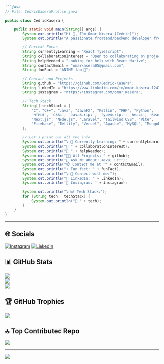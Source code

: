 ```md
```java
// File: CedricKaseraProfile.java

public class CedricKasera {

    public static void main(String[] args) {
        System.out.println("Hi 👋, I'm Omar Kasera (Cedric)");
        System.out.println("A passionate frontend/backend developer from Kenya 🇰🇪");

        // Current Focus
        String currentlyLearning = "React Typescript";
        String collaborationInterest = "Open to collaborating on projects";
        String helpNeeded = "Looking for help with React Native";
        String contactEmail = "omarkasera05@gmail.com";
        String funFact = "ANIME fan 🎌";

        // Contact and Projects
        String github = "https://github.com/Cedric-Kasera";
        String linkedIn = "https://www.linkedin.com/in/omar-kasera-124737274/";
        String instagram = "https://instagram.com/omar_kasera";

        // Tech Stack
        String[] techStack = {
            "C", "C++", "Java", "JavaFX", "Kotlin", "PHP", "Python",
            "HTML5", "CSS3", "JavaScript", "TypeScript", "React", "React Native",
            "Next.js", "Node.js", "Laravel", "Tailwind CSS", "Vite",
            "Firebase", "Netlify", "Vercel", "Apache", "MySQL", "MongoDB"
        };

        // Let's print out all the info
        System.out.println("\n🌱 Currently Learning: " + currentlyLearning);
        System.out.println("👯 " + collaborationInterest);
        System.out.println("🤝 " + helpNeeded);
        System.out.println("👨‍💻 All Projects: " + github);
        System.out.println("💬 Ask me about: Java, C++");
        System.out.println("📫 Contact me at: " + contactEmail);
        System.out.println("⚡ Fun fact: " + funFact);
        System.out.println("\n🔗 Connect with me:");
        System.out.println("🔹 LinkedIn: " + linkedIn);
        System.out.println("🔹 Instagram: " + instagram);

        System.out.println("\n💻 Tech Stack:");
        for (String tech : techStack) {
            System.out.println("🔧 " + tech);
        }
    }
}
```

---

## 🌐 Socials  
[![Instagram](https://img.shields.io/badge/Instagram-%23E4405F.svg?logo=Instagram&logoColor=white)](https://instagram.com/omar_kasera)
[![LinkedIn](https://img.shields.io/badge/LinkedIn-%230077B5.svg?logo=linkedin&logoColor=white)](https://www.linkedin.com/in/omar-kasera-124737274/)


## 📊 GitHub Stats  
![](https://github-readme-stats.vercel.app/api?username=Cedric-Kasera&theme=dark&hide_border=false&include_all_commits=true&count_private=true)  
![](https://github-readme-streak-stats.herokuapp.com/?user=Cedric-Kasera&theme=dark&hide_border=false)  
![](https://github-readme-stats.vercel.app/api/top-langs/?username=Cedric-Kasera&theme=dark&hide_border=false&include_all_commits=true&count_private=true&layout=compact)

## 🏆 GitHub Trophies  
![](https://github-profile-trophy.vercel.app/?username=Cedric-Kasera&theme=radical&no-frame=false&no-bg=false&margin-w=4)

## 🔝 Top Contributed Repo  
![](https://github-contributor-stats.vercel.app/api?username=Cedric-Kasera&limit=5&theme=dark&combine_all_yearly_contributions=true)

---

[![](https://visitcount.itsvg.in/api?id=Cedric-Kasera&icon=0&color=0)](https://visitcount.itsvg.in)
```
